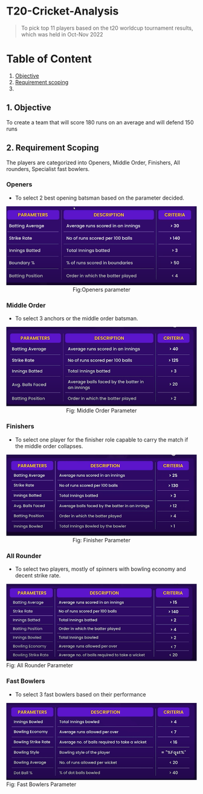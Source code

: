 # T20-Cricket-Analysis
> To pick top 11 players based on the t20 worldcup tournament results, which was held in Oct-Nov 2022

# Table of Content
1. [Objective](#Objective)
2. [Requirement scoping](#Requirement-Scoping)
3.

## 1. Objective
 To create a team that will score 180 runs on an average and will defend 150 runs
 
## 2. Requirement Scoping
The players are categorized into Openers, Middle Order, Finishers, All rounders, Specialist fast bowlers.

### Openers
* To select 2 best opening batsman based on the parameter decided.
<p align="center">
<img src="https://github.com/Ignatius306/T20-Cricket-Analysis/blob/main/images/t201.png"><br>Fig:Openers parameter
</p>

### Middle Order
* To select 3 anchors or the middle order batsman.
<p align="center">
 <img src ="https://github.com/Ignatius306/T20-Cricket-Analysis/blob/main/images/Screenshot%202023-04-08%20172307.png"><br>Fig: Middle Order Parameter
 </p>

### Finishers
* To select one player for the finisher role capable to carry the match if the middle order collapses.
<p align="center">
 <img src ="https://github.com/Ignatius306/T20-Cricket-Analysis/blob/main/images/t202.png"><br>Fig: Finisher Parameter
 </p>
 
### All Rounder
* To select two players, mostly of spinners with bowling economy and decent strike rate.
<p aling ="center">
<img src ="https://github.com/Ignatius306/T20-Cricket-Analysis/blob/main/images/t203.png"> <br>Fig: All Rounder Parameter
</p>

### Fast Bowlers
* To select 3 fast bowlers based on their performance
<p aling ="center">
<img src ="https://github.com/Ignatius306/T20-Cricket-Analysis/blob/main/images/Fastbowlers.png"> <br>Fig: Fast Bowlers Parameter
</p>

